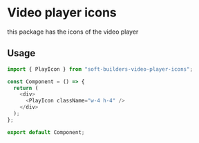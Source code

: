 # Video player icons

this package has the icons of the video player

## Usage

```javascript
import { PlayIcon } from "soft-builders-video-player-icons";

const Component = () => {
  return (
    <div>
      <PlayIcon className="w-4 h-4" />
    </div>
  );
};

export default Component;
```

